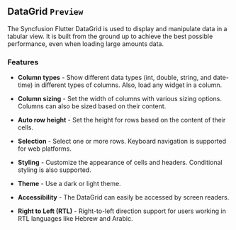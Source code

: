## DataGrid `Preview`

The Syncfusion Flutter DataGrid is used to display and manipulate data in a tabular view. It is built from the ground up to achieve the best possible performance, even when loading large amounts data.

### Features

* **Column types** - Show different data types (int, double, string, and date-time) in different types of columns. Also, load any widget in a column.

* **Column sizing** - Set the width of columns with various sizing options. Columns can also be sized based on their content.

* **Auto row height** - Set the height for rows based on the content of their cells.

* **Selection** - Select one or more rows. Keyboard navigation is supported for web platforms.

* **Styling** - Customize the appearance of cells and headers. Conditional styling is also supported.

* **Theme** - Use a dark or light theme.

* **Accessibility** - The DataGrid can easily be accessed by screen readers.

* **Right to Left (RTL)** - Right-to-left direction support for users working in RTL languages like Hebrew and Arabic.